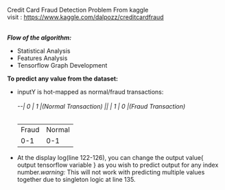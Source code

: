 Credit Card Fraud Detection Problem From kaggle <br/>
visit : https://www.kaggle.com/dalpozz/creditcardfraud
<br/><br/>

<b><i>Flow of the algorithm:</i></b>
      <ul>
        <li>Statistical Analysis</li>
        <li>Features Analysis</li>
        <li>Tensorflow Graph Development</li>
      </ul>


<b>To predict any value from the dataset:</b>
      <ul>
            <li>inputY is hot-mapped as normal/fraud transactions:</li><br/>
                  <i>--| 0 | 1 |(Normal Transaction) || | 1 | 0 |(Fraud Transaction)</i><br/>
                  <table>
                      <tr>
                          <td> Fraud </td>
                          <td> Normal </td>
                      </tr>     
                      <tr>
                          <td>   0-1  </td>
                          <td>   0-1  </td>
                      </tr>
                  </table>
             <li>At the display log(line 122-126), you can change the output value{ output tensorflow variable } as you wish to    predict output for any index number.*warning:* This will not work with predicting multiple values together due to singleton logic at line 135.</li>
      </ul>
      
